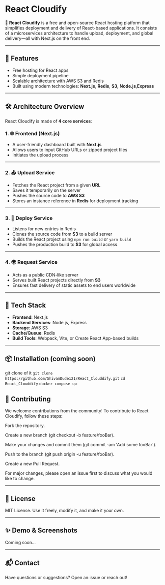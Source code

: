 # React Cloudify

🚀 **React Cloudify** is a free and open-source React hosting platform that simplifies deployment and delivery of React-based applications. It consists of a microservices architecture to handle upload, deployment, and global delivery—all with Next.js on the front end.

---

## 🧩 Features

- Free hosting for React apps
- Simple deployment pipeline
- Scalable architecture with AWS S3 and Redis
- Built using modern technologies: **Next.js**, **Redis**, **S3**, **Node.js**,**Express**

---

## 🛠️ Architecture Overview

React Cloudify is made of **4 core services**:

### 1. 🌐 Frontend (Next.js)

- A user-friendly dashboard built with **Next.js**
- Allows users to input GitHub URLs or zipped project files
- Initiates the upload process

---

### 2. 📤 Upload Service

- Fetches the React project from a given **URL**
- Saves it temporarily on the server
- Pushes the source code to **AWS S3**
- Stores an instance reference in **Redis** for deployment tracking

---

### 3. 🚀 Deploy Service

- Listens for new entries in Redis
- Clones the source code from **S3** to a build server
- Builds the React project using `npm run build` or `yarn build`
- Pushes the production build to **S3** for global access

---

### 4. 🌍 Request Service

- Acts as a public CDN-like server
- Serves built React projects directly from **S3**
- Ensures fast delivery of static assets to end users worldwide

---

## 🧪 Tech Stack

- **Frontend**: Next.js
- **Backend Services**: Node.js, Express
- **Storage**: AWS S3
- **Cache/Queue**: Redis
- **Build Tools**: Webpack, Vite, or Create React App-based builds

---

## 📦 Installation (coming soon)

git clone of it 
 ``` git clone https://github.com/ShivamDude121/React_Clouddify.git ```
 ``` cd React_Clouddify ```
 ``` docker compose up ```

## 🤝 Contributing

We welcome contributions from the community! To contribute to React Cloudify, follow these steps:

Fork the repository.

Create a new branch (git checkout -b feature/fooBar).

Make your changes and commit them (git commit -am 'Add some fooBar').

Push to the branch (git push origin -u feature/fooBar).

Create a new Pull Request.

For major changes, please open an issue first to discuss what you would like to change.

---

## 📄 License

MIT License. Use it freely, modify it, and make it your own.

---

## ✨ Demo & Screenshots

Coming soon...

---

## 📬 Contact

Have questions or suggestions? Open an issue or reach out!
